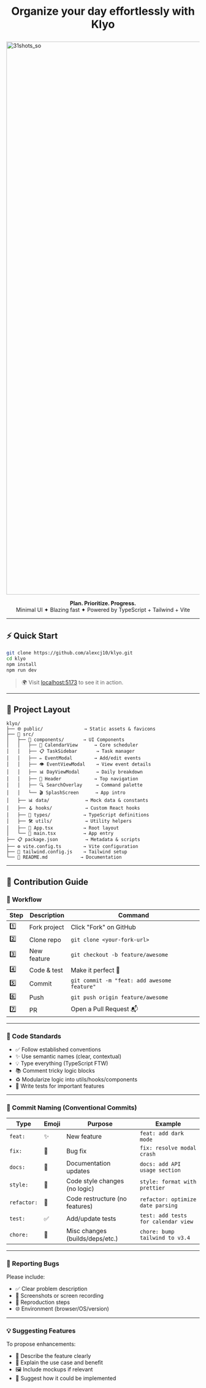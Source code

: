 # <p align="center">Organize your day effortlessly with Klyo</p>
<img width="1920" height="1440" alt="31shots_so" src="https://github.com/user-attachments/assets/6d493468-507a-4866-a7b5-839ba0b6fbc6" />

<p align="center">
  <strong>Plan. Prioritize. Progress.</strong><br/>
  Minimal UI ✦ Blazing fast ✦ Powered by TypeScript + Tailwind + Vite
</p>

---

## ⚡ Quick Start

```bash
git clone https://github.com/alexcj10/klyo.git
cd klyo
npm install
npm run dev
```

> 🌍 Visit [localhost:5173](http://localhost:5173) to see it in action.

---

## 🧭 Project Layout

```
klyo/
├── 🌐 public/               → Static assets & favicons
├── 📁 src/
│   ├── 🧩 components/       → UI Components
│   │   ├── 📅 CalendarView      → Core scheduler
│   │   ├── 📋 TaskSidebar       → Task manager
│   │   ├── ✏️ EventModal        → Add/edit events
│   │   ├── 👁️ EventViewModal    → View event details
│   │   ├── 📊 DayViewModal      → Daily breakdown
│   │   ├── 🎯 Header            → Top navigation
│   │   ├── 🔍 SearchOverlay     → Command palette
│   │   └── 🎬 SplashScreen      → App intro
│   ├── 📊 data/             → Mock data & constants
│   ├── 🪝 hooks/            → Custom React hooks
│   ├── 🎯 types/            → TypeScript definitions
│   ├── 🛠️ utils/            → Utility helpers
│   ├── 🚀 App.tsx           → Root layout
│   └── 🎯 main.tsx          → App entry
├── 📋 package.json          → Metadata & scripts
├── ⚙️ vite.config.ts        → Vite configuration
├── 🎨 tailwind.config.js    → Tailwind setup
└── 📖 README.md            → Documentation
```

---

## 🤝 Contribution Guide

### 🧱 Workflow

| Step | Description  | Command                                     |
| ---- | ------------ | ------------------------------------------- |
| 1️⃣  | Fork project | Click "Fork" on GitHub                      |
| 2️⃣  | Clone repo   | `git clone <your-fork-url>`                 |
| 3️⃣  | New feature  | `git checkout -b feature/awesome`           |
| 4️⃣  | Code & test  | Make it perfect 💅                          |
| 5️⃣  | Commit       | `git commit -m "feat: add awesome feature"` |
| 6️⃣  | Push         | `git push origin feature/awesome`           |
| 7️⃣  | PR           | Open a Pull Request 📬                      |

---

### 🧠 Code Standards

* ✅ Follow established conventions
* ✨ Use semantic names (clear, contextual)
* 💡 Type everything (TypeScript FTW)
* 📚 Comment tricky logic blocks
* ♻️ Modularize logic into utils/hooks/components
* 🧪 Write tests for important features

---

### 🔖 Commit Naming (Conventional Commits)

| Type        | Emoji | Purpose                         | Example                             |
| ----------- | ----- | ------------------------------- | ----------------------------------- |
| `feat:`     | ✨     | New feature                     | `feat: add dark mode`               |
| `fix:`      | 🐛    | Bug fix                         | `fix: resolve modal crash`          |
| `docs:`     | 📝    | Documentation updates           | `docs: add API usage section`       |
| `style:`    | 🎨    | Code style changes (no logic)   | `style: format with prettier`       |
| `refactor:` | 🔧    | Code restructure (no features)  | `refactor: optimize date parsing`   |
| `test:`     | ✅     | Add/update tests                | `test: add tests for calendar view` |
| `chore:`    | 🔁    | Misc changes (builds/deps/etc.) | `chore: bump tailwind to v3.4`      |

---

### 🐞 Reporting Bugs

Please include:

* ✅ Clear problem description
* 📸 Screenshots or screen recording
* 🔁 Reproduction steps
* 🌐 Environment (browser/OS/version)

---

### 💡 Suggesting Features

To propose enhancements:

* 🎯 Describe the feature clearly
* 📍 Explain the use case and benefit
* 🖼️ Include mockups if relevant
* 💬 Suggest how it could be implemented
